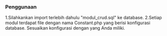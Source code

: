 ### Penggunaan
1.Silahkankan import terlebih dahulu "modul_crud.sql" ke database.
2.Setiap modul terdapat file dengan nama Constant.php yang berisi konfigurasi database. Sesuaikan konfigurasi dengan yang Anda miliki.
